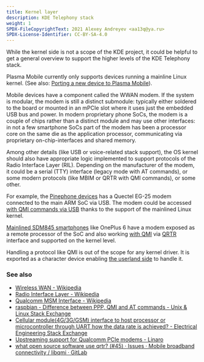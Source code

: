 ```yaml
---
title: Kernel layer
description: KDE Telephony stack
weight: 1
SPDX-FileCopyrightText: 2021 Alexey Andreyev <aa13q@ya.ru>
SPDX-License-Identifier: CC-BY-SA-4.0
---
```


While the kernel side is not a scope of the KDE project, it could be helpful to get a general overview to support the higher levels of the KDE Telephony stack.

Plasma Mobile currently only supports devices running a mainline Linux kernel. (See also: [Porting a new device to Plasma Mobile](../../porting)).

Mobile devices have a component called the WWAN modem. If the system is modular, the modem is still a distinct submodule: typically either soldered to the board or mounted in an mPCIe slot where it uses just the embedded USB bus and power. In modern proprietary phone SoCs, the modem is a couple of chips rather than a distinct module and may use other interfaces: in not a few smartphone SoCs part of the modem has been a processor core on the same die as the application processor, communicating via proprietary on-chip-interfaces and shared memory.

Among other details (like USB or voice-related stack support), the OS kernel should also have appropriate logic implemented to support protocols of the Radio Interface Layer (RIL). Depending on the manufacturer of the modem, it could be a serial (TTY) interface (legacy mode with AT commands), or some modern protocols (like MBIM or QRTR with QMI commands), or some other.

For example, the [Pinephone devices](https://wiki.pine64.org/index.php/PinePhone) has a Quectel EG-25 modem connected to the main ARM SoC via USB. The modem could be accessed [with QMI commands via USB](https://github.com/torvalds/linux/blob/master/drivers/net/usb/qmi_wwan.c) thanks to the support of the mainlined Linux kernel.

[Mainlined SDM845 smartphones](https://wiki.postmarketos.org/wiki/SDM845_Mainlining) like OnePlus 6 have a modem exposed as a remote processor of the SoC and also working [with QMI](https://github.com/torvalds/linux/blob/master/drivers/soc/qcom/Kconfig) via [QRTR](https://github.com/torvalds/linux/blob/master/net/qrtr/Kconfig) interface and supported on the kernel level.

Handling a protocol like QMI is out of the scope for any kernel driver. It is exported as a character device enabling [the userland side](../system-daemon-userland-dbus-ipc-level) to handle it.

### See also

+ [Wireless WAN - Wikipedia](https://en.wikipedia.org/wiki/Wireless_WAN)
+ [Radio Interface Layer - Wikipedia](https://en.wikipedia.org/wiki/Radio_Interface_Layer)
+ [Qualcomm MSM Interface - Wikipedia](https://en.wikipedia.org/wiki/Qualcomm_MSM_Interface)
+ [raspbian - Difference between PPP, QMI and AT commands - Unix & Linux Stack Exchange](https://unix.stackexchange.com/questions/523321/difference-between-ppp-qmi-and-at-commands)
+ [Cellular module(4G/3G/GSM) interface to host processor or microcontroller through UART how the data rate is achieved? - Electrical Engineering Stack Exchange](https://electronics.stackexchange.com/questions/510392/cellular-module4g-3g-gsm-interface-to-host-processor-or-microcontroller-throug)
+ [Upstreaming support for Qualcomm PCIe modems - Linaro](https://www.linaro.org/blog/upstreaming-support-for-qualcomm-pcie-modems/)
+ [what open source software use qrtr? (#45) · Issues · Mobile broadband connectivity / libqmi · GitLab](https://gitlab.freedesktop.org/mobile-broadband/libqmi/-/issues/45)